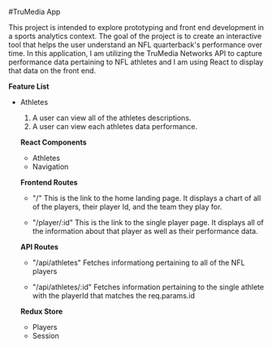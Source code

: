 #TruMedia App

This project is intended to explore prototyping and front end development in a sports analytics context.
The goal of the project is to create an interactive tool that helps the user understand an NFL quarterback's performance over time.
In this application, I am utilizing the TruMedia Networks API to capture performance data pertaining to NFL athletes and I am using React to display that data on the front end.

**Feature List**

- Athletes
  1. A user can view all of the athletes descriptions.
  2. A user can view each athletes data performance.
  
  **React Components**
   - Athletes
   - Navigation
   
   **Frontend Routes**
   
   - "/"
   This is the link to the home landing page. It displays a chart of all of the players, their player Id, and the team they play for.
   
   - "/player/:id"
   This is the link to the single player page. It displays all of the information about that player as well as their performance data.
   
   **API Routes**
   
   - "/api/athletes"
   Fetches informationg pertaining to all of the NFL players
   
   - "/api/athletes/:id"
   Fetches information pertaining to the single athlete with the playerId that matches the req.params.id
   
   **Redux Store**
   - Players
   - Session
